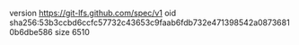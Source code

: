 version https://git-lfs.github.com/spec/v1
oid sha256:53b3ccbd6ccfc57732c43653c9faab6fdb732e471398542a08736810b6dbe586
size 6510

